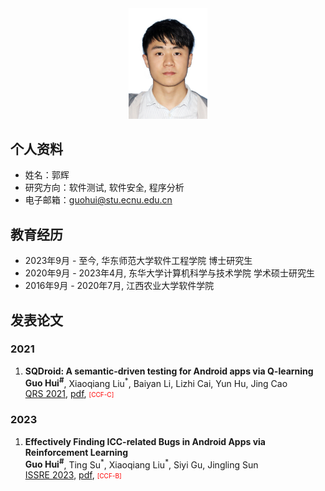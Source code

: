<div align="center">
    <img src=./images/gh.jpg width=25%/>
</div>

## 个人资料
- 姓名：郭辉
- 研究方向：软件测试, 软件安全, 程序分析
- 电子邮箱：guohui@stu.ecnu.edu.cn

## 教育经历
* 2023年9月 - 至今, 华东师范大学软件工程学院 博士研究生
* 2020年9月 - 2023年4月, 东华大学计算机科学与技术学院 学术硕士研究生
* 2016年9月 - 2020年7月, 江西农业大学软件学院

## 发表论文
### 2021
<ol>
    <li>
        <strong>SQDroid: A semantic-driven testing for Android apps via Q-learning</strong><br>
        <b>Guo Hui<sup>#</sup></b>, Xiaoqiang Liu<sup>*</sup>, Baiyan Li, Lizhi Cai, Yun Hu, Jing Cao <br>
        <a href="https://qrs21.techconf.org">QRS 2021</a>, <a href="https://guohui404.github.io/pdf/SQDroid.pdf">pdf</a>, <font color="red", size="1">[CCF-C]</font>
    </li>
</ol>

### 2023
<ol>
    <li>
        <strong>Effectively Finding ICC-related Bugs in Android Apps via Reinforcement Learning</strong><br>
        <b>Guo Hui<sup>#</sup></b>, Ting Su<sup>*</sup>, Xiaoqiang Liu<sup>*</sup>, Siyi Gu, Jingling Sun <br>
        <a href="https://qrs21.techconf.org">ISSRE 2023</a>, <a href="https://guohui404.github.io/pdf/ICCDroid.pdf">pdf</a>, <font color="red", size="1">[CCF-B]</font>
    </li>
</ol>